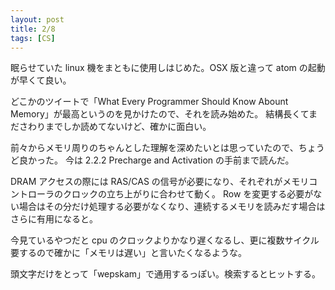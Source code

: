 ```yaml
---
layout: post
title: 2/8
tags: [CS]
---
```


眠らせていた linux 機をまともに使用しはじめた。OSX 版と違って atom の起動が早くて良い。

どこかのツイートで「What Every Programmer Should Know Abount Memory」が最高というのを見かけたので、それを読み始めた。
結構長くてまださわりまでしか読めてないけど、確かに面白い。

前々からメモリ周りのちゃんとした理解を深めたいとは思っていたので、ちょうど良かった。
今は 2.2.2 Precharge and Activation の手前まで読んだ。

DRAM アクセスの際には RAS/CAS の信号が必要になり、それぞれがメモリコントローラのクロックの立ち上がりに合わせて動く。
Row を変更する必要がない場合はその分だけ処理する必要がなくなり、連続するメモリを読みだす場合はさらに有用になると。

今見ているやつだと cpu のクロックよりかなり遅くなるし、更に複数サイクル要するので確かに「メモリは遅い」と言いたくなるような。

頭文字だけをとって「wepskam」で通用するっぽい。検索するとヒットする。
